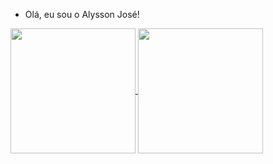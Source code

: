 - Olá, eu sou o Alysson José!

<a href="https://github.com/anuraghazra/github-readme-stats">
  <img height=200 align="center" src="https://github-readme-stats.vercel.app/api?username=LimaAlysson&show_icons=true&theme=cobalt" />
</a>
<a href="https://github.com/anuraghazra/convoychat">
  <img height=200 align="center" src="https://github-readme-stats.vercel.app/api/top-langs?username=LimaAlysson&theme=cobalt&layout=compact&langs_count=8&card_width=320" />
</a>
